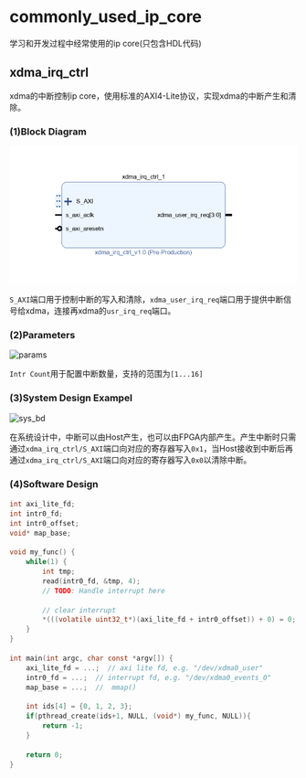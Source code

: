 # commonly_used_ip_core
学习和开发过程中经常使用的ip core(只包含HDL代码)
## xdma_irq_ctrl
xdma的中断控制ip core，使用标准的AXI4-Lite协议，实现xdma的中断产生和清除。<br>
### (1)Block Diagram
![bd](https://github.com/XiaogegeChen/commonly_used_ip_core/blob/main/xdma_irq_ctrl/pic/bd.png)

```S_AXI```端口用于控制中断的写入和清除，```xdma_user_irq_req```端口用于提供中断信号给xdma，连接再xdma的```usr_irq_req```端口。

### (2)Parameters
![params](https://github.com/XiaogegeChen/commonly_used_ip_core/blob/main/xdma_irq_ctrl/pic/cfg.png)

```Intr Count```用于配置中断数量，支持的范围为```[1...16]```

### (3)System Design Exampel
![sys_bd](https://github.com/XiaogegeChen/commonly_used_ip_core/blob/main/xdma_irq_ctrl/pic/sys_bd.png)

在系统设计中，中断可以由Host产生，也可以由FPGA内部产生。产生中断时只需通过```xdma_irq_ctrl/S_AXI```端口向对应的寄存器写入```0x1```，当Host接收到中断后再通过```xdma_irq_ctrl/S_AXI```端口向对应的寄存器写入```0x0```以清除中断。
### (4)Software Design
``` C
int axi_lite_fd;
int intr0_fd;
int intr0_offset;
void* map_base;

void my_func() {
    while(1) {
        int tmp;
        read(intr0_fd, &tmp, 4);
        // TODO: Handle interrupt here

        // clear interrupt
        *(((volatile uint32_t*)(axi_lite_fd + intr0_offset)) + 0) = 0;
    }
}

int main(int argc, char const *argv[]) {
    axi_lite_fd = ...;  // axi lite fd, e.g. "/dev/xdma0_user"
    intr0_fd = ...;  // interrupt fd, e.g. "/dev/xdma0_events_0"
    map_base = ...;  //  mmap()

    int ids[4] = {0, 1, 2, 3};
    if(pthread_create(ids+1, NULL, (void*) my_func, NULL)){
        return -1;
    }

    return 0;
}
```